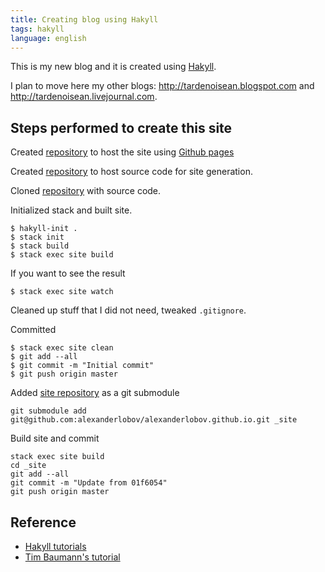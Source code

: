 ```yaml
---
title: Creating blog using Hakyll
tags: hakyll
language: english
---
```


This is my new blog and it is created using
[Hakyll](https://jaspervdj.be/hakyll).

I plan to move here my other blogs: <http://tardenoisean.blogspot.com> and
<http://tardenoisean.livejournal.com>.

## Steps performed to create this site

Created [repository](https://github.com/alexanderlobov/alexanderlobov.github.io)
to host the site using [Github pages](https://pages.github.com/) 

Created [repository](https://github.com/alexanderlobov/homepage) to host source
code for site generation.

Cloned [repository](https://github.com/alexanderlobov/homepage) with source
code.

Initialized stack and built site.

```
$ hakyll-init .
$ stack init
$ stack build
$ stack exec site build
```

If you want to see the result

```
$ stack exec site watch
```

Cleaned up stuff that I did not need, tweaked `.gitignore`.

Committed

```
$ stack exec site clean
$ git add --all
$ git commit -m "Initial commit"
$ git push origin master
```

Added [site repository]() as a git submodule

```
git submodule add git@github.com:alexanderlobov/alexanderlobov.github.io.git _site
```

Build site and commit

```
stack exec site build
cd _site
git add --all
git commit -m "Update from 01f6054"
git push origin master
```

## Reference

* [Hakyll tutorials](https://jaspervdj.be/hakyll/tutorials.html)
* [Tim Baumann's tutorial](http://timbaumann.info/posts/2013-08-04-hakyll-github-and-travis.html)


